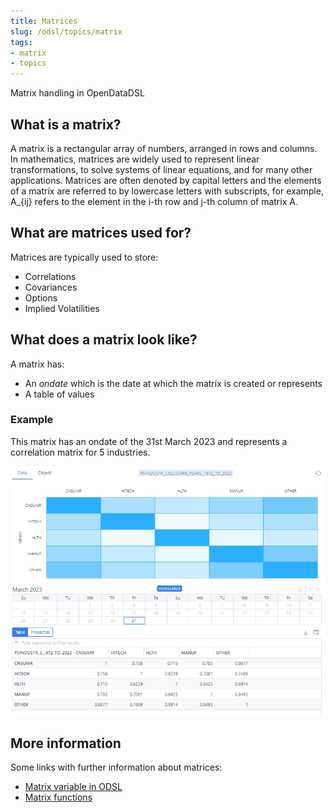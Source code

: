 ```yaml
---
title: Matrices
slug: /odsl/topics/matrix
tags:
- matrix
- topics
---
```


Matrix handling in OpenDataDSL

## What is a matrix?
A matrix is a rectangular array of numbers, arranged in rows and columns. 
In mathematics, matrices are widely used to represent linear transformations, to solve systems of linear equations, and for many other applications. 
Matrices are often denoted by capital letters and the elements of a matrix are referred to by lowercase letters with subscripts, for example, A_{ij} refers to the element in the i-th row and j-th column of matrix A.

## What are matrices used for?

Matrices are typically used to store:
* Correlations
* Covariances
* Options
* Implied Volatilities

## What does a matrix look like?

A matrix has:
* An *ondate* which is the date at which the matrix is created or represents
* A table of values

### Example
This matrix has an ondate of the 31st March 2023 and represents a correlation matrix for 5 industries.

![](matrix.png)

## More information
Some links with further information about matrices:

* [Matrix variable in ODSL](/docs/odsl/variable/matrix)
* [Matrix functions](/docs/odsl/function/matrix)